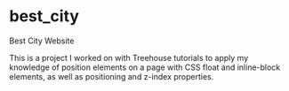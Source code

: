 # best_city
Best City Website

This is a project I worked on with Treehouse tutorials to apply my knowledge of position elements on a page with CSS float and inline-block elements, as well as positioning and z-index properties.
